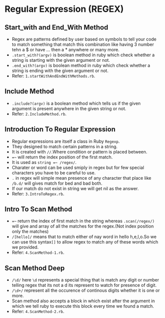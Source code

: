 # Regular Expression (REGEX)
 ## Start_with and End_With Method
  - Regex are patterns defined by user based on symbols to tell your code to match something that match this combination like having 3 number tehn a $ or have ... then a * anywhere or many more.
  - `.start_with?(argv)` is boolean method in ruby which check whether a string is starting with the given argument or not.
  - `.end_with?(argv)` is boolean method in ruby which check whether a string is ending with the given argument or not.
  - Refer: `1.startWithAndEndWithMethods.rb`.

 ## Include Method
  - `.include?(argv)` is a boolean method which tells us if the given argument is present anywhere in the given string or not.
  - Refer: `2.IncludeMethod.rb`.

 ## Introduction To Regular Expression
  - Regular expressions are itself a class in Ruby `Regexp`.
  - They designed to match certain patterns in a string.
  - It is created with `//`.Where condition or pattern is placed between.
  - `=~` will return the index position of the first match.
  - It is used as `string =~ /regex/`.
  - Charater or word can be used smiply in regex but for few special characters you have to be careful to use.
  - `.` in regex will simple mean presence of any character that place like `/b.d/` will gives match for bed and bad both.
  - If our match do not exist in string we will get nil as the answer.
  - Refer: `3.IntroToRegex.rb`.

 ## Intro To Scan Method
  - `=~` return the index of first match in the string whereas `.scan(/regex/)` will give and array of all the matches for the regex.(Not index position only the matches)
  - `/[hello]/` means that to match either of nay word in hello h,e,l,o.So we can use this syntax`[]` to allow regex to match any of these words which we provided.
  - Refer: `4.ScanMethod-1.rb`.

 ## Scan Method Deep
  - `/\d/` here `\d` represents a special thing that is match any digit or number telling regex that its not a d its represent to watch for presence of digit.
  - `/\d+/` represent all the occurence of continous digits whether it is one or more.
  - Scan method also accepts a block in which exist after the argument in which we tell ruby to execute this block every time we found a match.
  - Refer: `4.ScanMethod-2.rb`.